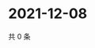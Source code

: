# 2021-12-08

共 0 条

<!-- BEGIN WEIBO -->
<!-- 最后更新时间 Wed Dec 08 2021 04:00:53 GMT+0800 (China Standard Time) -->

<!-- END WEIBO -->
